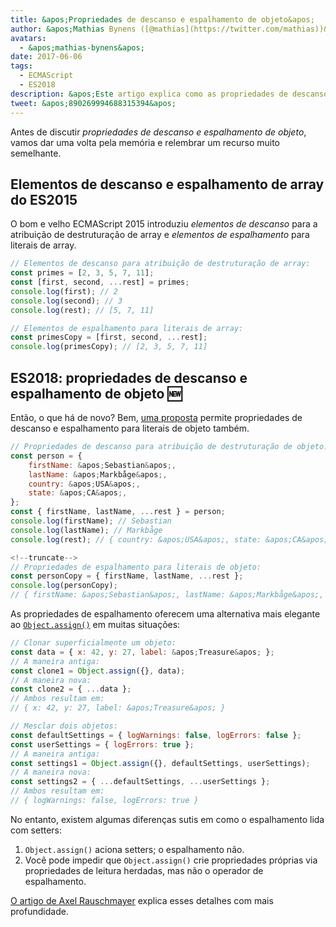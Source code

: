 ```yaml
---
title: &apos;Propriedades de descanso e espalhamento de objeto&apos;
author: &apos;Mathias Bynens ([@mathias](https://twitter.com/mathias))&apos;
avatars:
  - &apos;mathias-bynens&apos;
date: 2017-06-06
tags:
  - ECMAScript
  - ES2018
description: &apos;Este artigo explica como as propriedades de descanso e espalhamento de objeto funcionam em JavaScript, e revisita os elementos de descanso e espalhamento de arrays.&apos;
tweet: &apos;890269994688315394&apos;
---
```

Antes de discutir _propriedades de descanso e espalhamento de objeto_, vamos dar uma volta pela memória e relembrar um recurso muito semelhante.

## Elementos de descanso e espalhamento de array do ES2015

O bom e velho ECMAScript 2015 introduziu _elementos de descanso_ para a atribuição de destruturação de array e _elementos de espalhamento_ para literais de array.

```js
// Elementos de descanso para atribuição de destruturação de array:
const primes = [2, 3, 5, 7, 11];
const [first, second, ...rest] = primes;
console.log(first); // 2
console.log(second); // 3
console.log(rest); // [5, 7, 11]

// Elementos de espalhamento para literais de array:
const primesCopy = [first, second, ...rest];
console.log(primesCopy); // [2, 3, 5, 7, 11]
```

<feature-support chrome="47"
                 firefox="16"
                 safari="8"
                 nodejs="6"
                 babel="yes"></feature-support>

## ES2018: propriedades de descanso e espalhamento de objeto 🆕

Então, o que há de novo? Bem, [uma proposta](https://github.com/tc39/proposal-object-rest-spread) permite propriedades de descanso e espalhamento para literais de objeto também.

```js
// Propriedades de descanso para atribuição de destruturação de objeto:
const person = {
    firstName: &apos;Sebastian&apos;,
    lastName: &apos;Markbåge&apos;,
    country: &apos;USA&apos;,
    state: &apos;CA&apos;,
};
const { firstName, lastName, ...rest } = person;
console.log(firstName); // Sebastian
console.log(lastName); // Markbåge
console.log(rest); // { country: &apos;USA&apos;, state: &apos;CA&apos; }

<!--truncate-->
// Propriedades de espalhamento para literais de objeto:
const personCopy = { firstName, lastName, ...rest };
console.log(personCopy);
// { firstName: &apos;Sebastian&apos;, lastName: &apos;Markbåge&apos;, country: &apos;USA&apos;, state: &apos;CA&apos; }
```

As propriedades de espalhamento oferecem uma alternativa mais elegante ao [`Object.assign()`](https://developer.mozilla.org/en-US/docs/Web/JavaScript/Reference/Global_Objects/Object/assign) em muitas situações:

```js
// Clonar superficialmente um objeto:
const data = { x: 42, y: 27, label: &apos;Treasure&apos; };
// A maneira antiga:
const clone1 = Object.assign({}, data);
// A maneira nova:
const clone2 = { ...data };
// Ambos resultam em:
// { x: 42, y: 27, label: &apos;Treasure&apos; }

// Mesclar dois objetos:
const defaultSettings = { logWarnings: false, logErrors: false };
const userSettings = { logErrors: true };
// A maneira antiga:
const settings1 = Object.assign({}, defaultSettings, userSettings);
// A maneira nova:
const settings2 = { ...defaultSettings, ...userSettings };
// Ambos resultam em:
// { logWarnings: false, logErrors: true }
```

No entanto, existem algumas diferenças sutis em como o espalhamento lida com setters:

1. `Object.assign()` aciona setters; o espalhamento não.
1. Você pode impedir que `Object.assign()` crie propriedades próprias via propriedades de leitura herdadas, mas não o operador de espalhamento.

[O artigo de Axel Rauschmayer](http://2ality.com/2016/10/rest-spread-properties.html#spread-defines-properties-objectassign-sets-them) explica esses detalhes com mais profundidade.

<feature-support chrome="60"
                 firefox="55"
                 safari="11.1"
                 nodejs="8.6"
                 babel="yes"></feature-support>
